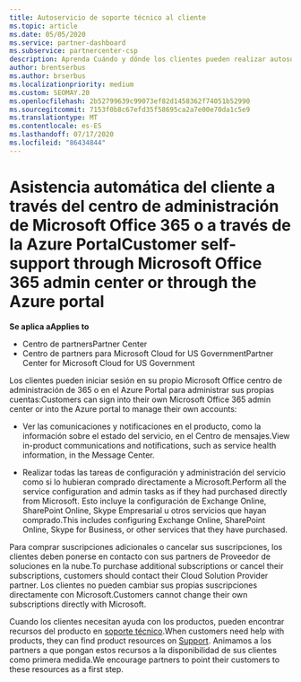 ```yaml
---
title: Autoservicio de soporte técnico al cliente
ms.topic: article
ms.date: 05/05/2020
ms.service: partner-dashboard
ms.subservice: partnercenter-csp
description: Aprenda Cuándo y dónde los clientes pueden realizar autosoporte para administrar sus propias cuentas y cuándo deben ponerse en contacto con su asociado de proveedor de soluciones en la nube.
author: brentserbus
ms.author: brserbus
ms.localizationpriority: medium
ms.custom: SEOMAY.20
ms.openlocfilehash: 2b52799639c99073ef82d1458362f74051b52990
ms.sourcegitcommit: 7153f0b8c67efd35f58695ca2a7e00e70da1c5e9
ms.translationtype: MT
ms.contentlocale: es-ES
ms.lasthandoff: 07/17/2020
ms.locfileid: "86434844"
---
```

# <a name="customer-self-support-through-microsoft-office-365-admin-center-or-through-the-azure-portal"></a><span data-ttu-id="caa62-103">Asistencia automática del cliente a través del centro de administración de Microsoft Office 365 o a través de la Azure Portal</span><span class="sxs-lookup"><span data-stu-id="caa62-103">Customer self-support through Microsoft Office 365 admin center or through the Azure portal</span></span>

<span data-ttu-id="caa62-104">**Se aplica a**</span><span class="sxs-lookup"><span data-stu-id="caa62-104">**Applies to**</span></span>

-  <span data-ttu-id="caa62-105">Centro de partners</span><span class="sxs-lookup"><span data-stu-id="caa62-105">Partner Center</span></span>
-  <span data-ttu-id="caa62-106">Centro de partners para Microsoft Cloud for US Government</span><span class="sxs-lookup"><span data-stu-id="caa62-106">Partner Center for Microsoft Cloud for US Government</span></span>

<span data-ttu-id="caa62-107">Los clientes pueden iniciar sesión en su propio Microsoft Office centro de administración de 365 o en el Azure Portal para administrar sus propias cuentas:</span><span class="sxs-lookup"><span data-stu-id="caa62-107">Customers can sign into their own Microsoft Office 365 admin center or into the Azure portal to manage their own accounts:</span></span>

-   <span data-ttu-id="caa62-108">Ver las comunicaciones y notificaciones en el producto, como la información sobre el estado del servicio, en el Centro de mensajes.</span><span class="sxs-lookup"><span data-stu-id="caa62-108">View in-product communications and notifications, such as service health information, in the Message Center.</span></span>

-   <span data-ttu-id="caa62-109">Realizar todas las tareas de configuración y administración del servicio como si lo hubieran comprado directamente a Microsoft.</span><span class="sxs-lookup"><span data-stu-id="caa62-109">Perform all the service configuration and admin tasks as if they had purchased directly from Microsoft.</span></span> <span data-ttu-id="caa62-110">Esto incluye la configuración de Exchange Online, SharePoint Online, Skype Empresarial u otros servicios que hayan comprado.</span><span class="sxs-lookup"><span data-stu-id="caa62-110">This includes configuring Exchange Online, SharePoint Online, Skype for Business, or other services that they have purchased.</span></span>

<span data-ttu-id="caa62-111">Para comprar suscripciones adicionales o cancelar sus suscripciones, los clientes deben ponerse en contacto con sus partners de Proveedor de soluciones en la nube.</span><span class="sxs-lookup"><span data-stu-id="caa62-111">To purchase additional subscriptions or cancel their subscriptions, customers should contact their Cloud Solution Provider partner.</span></span> <span data-ttu-id="caa62-112">Los clientes no pueden cambiar sus propias suscripciones directamente con Microsoft.</span><span class="sxs-lookup"><span data-stu-id="caa62-112">Customers cannot change their own subscriptions directly with Microsoft.</span></span>

<span data-ttu-id="caa62-113">Cuando los clientes necesitan ayuda con los productos, pueden encontrar recursos del producto en [soporte técnico](https://partnercenter.microsoft.com/partner/support).</span><span class="sxs-lookup"><span data-stu-id="caa62-113">When customers need help with products, they can find product resources on [Support](https://partnercenter.microsoft.com/partner/support).</span></span> <span data-ttu-id="caa62-114">Animamos a los partners a que pongan estos recursos a la disponibilidad de sus clientes como primera medida.</span><span class="sxs-lookup"><span data-stu-id="caa62-114">We encourage partners to point their customers to these resources as a first step.</span></span>

 

 



